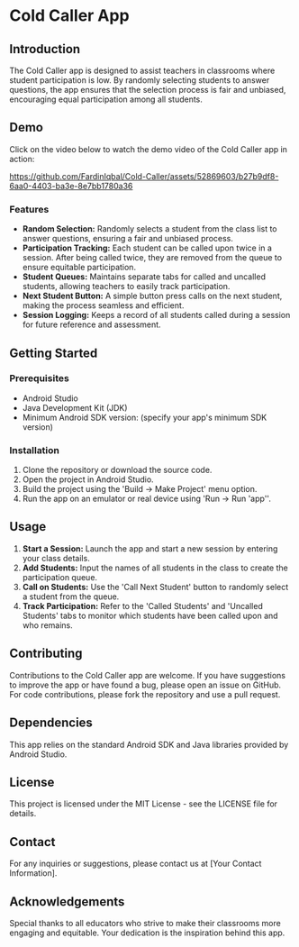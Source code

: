 # Cold Caller App

## Introduction
The Cold Caller app is designed to assist teachers in classrooms where student participation is low. By randomly selecting students to answer questions, the app ensures that the selection process is fair and unbiased, encouraging equal participation among all students.

## Demo
Click on the video below to watch the demo video of the Cold Caller app in action:

https://github.com/FardinIqbal/Cold-Caller/assets/52869603/b27b9df8-6aa0-4403-ba3e-8e7bb1780a36

### Features
- **Random Selection:** Randomly selects a student from the class list to answer questions, ensuring a fair and unbiased process.
- **Participation Tracking:** Each student can be called upon twice in a session. After being called twice, they are removed from the queue to ensure equitable participation.
- **Student Queues:** Maintains separate tabs for called and uncalled students, allowing teachers to easily track participation.
- **Next Student Button:** A simple button press calls on the next student, making the process seamless and efficient.
- **Session Logging:** Keeps a record of all students called during a session for future reference and assessment.

## Getting Started

### Prerequisites
- Android Studio
- Java Development Kit (JDK)
- Minimum Android SDK version: (specify your app's minimum SDK version)

### Installation
1. Clone the repository or download the source code.
2. Open the project in Android Studio.
3. Build the project using the 'Build -> Make Project' menu option.
4. Run the app on an emulator or real device using 'Run -> Run 'app''.

## Usage
1. **Start a Session:** Launch the app and start a new session by entering your class details.
2. **Add Students:** Input the names of all students in the class to create the participation queue.
3. **Call on Students:** Use the 'Call Next Student' button to randomly select a student from the queue.
4. **Track Participation:** Refer to the 'Called Students' and 'Uncalled Students' tabs to monitor which students have been called upon and who remains.

## Contributing
Contributions to the Cold Caller app are welcome. If you have suggestions to improve the app or have found a bug, please open an issue on GitHub. For code contributions, please fork the repository and use a pull request.

## Dependencies
This app relies on the standard Android SDK and Java libraries provided by Android Studio.

## License
This project is licensed under the MIT License - see the LICENSE file for details.

## Contact
For any inquiries or suggestions, please contact us at [Your Contact Information].

## Acknowledgements
Special thanks to all educators who strive to make their classrooms more engaging and equitable. Your dedication is the inspiration behind this app.









